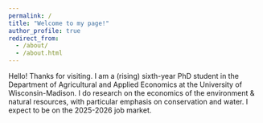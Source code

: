```yaml
---
permalink: /
title: "Welcome to my page!"
author_profile: true
redirect_from: 
  - /about/
  - /about.html
---
```


Hello! Thanks for visiting. I am a (rising) sixth-year PhD student in the Department of Agricultural and Applied Economics at the University of Wisconsin-Madison. I do research on the economics of the environment & natural resources, with particular emphasis on conservation and water. I expect to be on the 2025-2026 job market.
